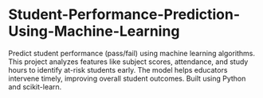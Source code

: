 # Student-Performance-Prediction-Using-Machine-Learning
Predict student performance (pass/fail) using machine learning algorithms. This project analyzes features like subject scores, attendance, and study hours to identify at-risk students early. The model helps educators intervene timely, improving overall student outcomes. Built using Python and scikit-learn.
